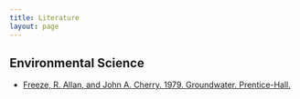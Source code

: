 ```yaml
---
title: Literature
layout: page
---
```


## Environmental Science

- [Freeze, R. Allan, and John A. Cherry. 1979. Groundwater. Prentice-Hall.](../literature/Freeze_and_Cherry-1979-Groundwater.pdf)